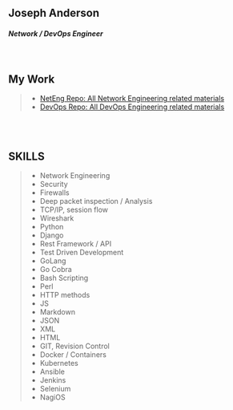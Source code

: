 ## Joseph Anderson
##### Network / DevOps Engineer

<br />


## My Work
>   - [NetEng Repo: All Network Engineering related materials](https://github.com/futurelogic/net_eng)
>   - [DevOps Repo: All DevOps Engineering related materials](https://github.com/futurelogic/dev_ops)

<br />
<br />

## SKILLS
>   - Network Engineering
>   - Security
>   - Firewalls
>   - Deep packet inspection / Analysis
>   - TCP/IP, session flow
>   - Wireshark
>   - Python
>   - Django
>   - Rest Framework / API
>   - Test Driven Development
>   - GoLang
>   - Go Cobra
>   - Bash Scripting
>   - Perl
>   - HTTP methods
>   - JS
>   - Markdown
>   - JSON
>   - XML
>   - HTML
>   - GIT, Revision Control
>   - Docker / Containers
>   - Kubernetes
>   - Ansible
>   - Jenkins
>   - Selenium
>   - NagiOS
